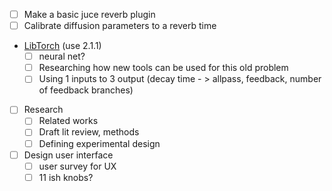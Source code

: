- [ ] Make a basic juce reverb plugin
- [ ] Calibrate diffusion parameters to a reverb time
- [LibTorch](https://download.pytorch.org/libtorch/cpu/) (use 2.1.1)
  - [ ] neural net?
  - [ ] Researching how new tools can be used for this old problem
  - [ ] Using 1 inputs to 3 output (decay time - > allpass, feedback, number of feedback branches)
- [ ] Research
  - [ ] Related works
  - [ ] Draft lit review, methods
  - [ ] Defining experimental design
- [ ] Design user interface
  - [ ] user survey for UX
  - [ ] 11 ish knobs?
